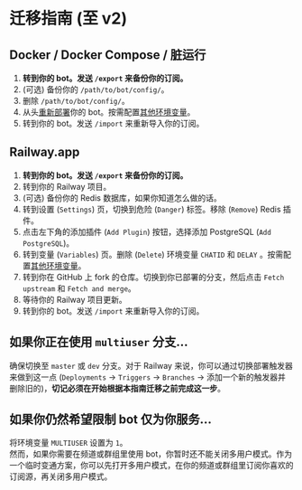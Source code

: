 # 迁移指南 (至 v2)

## Docker / Docker Compose / 脏运行

1. **转到你的 bot。发送 `/export` 来备份你的订阅。**
1. (可选) 备份你的 `/path/to/bot/config/`。
1. 删除 `/path/to/bot/config/`。
1. 从头[重新部署](deployment-guide.md)你的 bot。按需配置[其他环境变量](advanced-settings.md)。
1. 转到你的 bot。发送 `/import` 来重新导入你的订阅。

## Railway.app

1. **转到你的 bot。发送 `/export` 来备份你的订阅。**
1. 转到你的 Railway 项目。
1. (可选) 备份你的 Redis 数据库，如果你知道怎么做的话。
1. 转到设置 (`Settings`) 页，切换到危险 (`Danger`) 标签。移除 (`Remove`) Redis 插件。
1. 点击左下角的添加插件 (`Add Plugin`) 按钮，选择添加 PostgreSQL (`Add PostgreSQL`)。
1. 转到变量 (`Variables`) 页。删除 (`Delete`) 环境变量 `CHATID` 和 `DELAY` 。按需配置[其他环境变量](advanced-settings.md)。
1. 转到你在 GitHub 上 fork 的仓库。切换到你已部署的分支，然后点击 `Fetch upstream` 和 `Fetch and merge`。
1. 等待你的 Railway 项目更新。
1. 转到你的 bot。发送 `/import` 来重新导入你的订阅。

## 如果你正在使用 `multiuser` 分支…

确保切换至 `master` 或 `dev` 分支。对于 Railway 来说，你可以通过切换部署触发器来做到这一点 (`Deployments` -> `Triggers` -> `Branches` -> 添加一个新的触发器并删除旧的)，**切记必须在开始根据本指南迁移之前完成这一步**。

## 如果你仍然希望限制 bot 仅为你服务…

将环境变量 `MULTIUSER` 设置为 `1`。  
然而，如果你需要在频道或群组里使用 bot，你暂时还不能关闭多用户模式。作为一个临时变通方案，你可以先打开多用户模式，在你的频道或群组里订阅你喜欢的订阅源，再关闭多用户模式。
